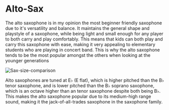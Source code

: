 # Alto-Sax

The alto saxophone is in my opinion the most beginner friendly saxophone due to it's versatility and balance. It maintains the general shape and playstyle of a saxophone, while being light and small enough for any player to both carry and play comfortably. This means that kids can both play and carry this saxophone with ease, making it very appealing to elementary students who are playing in concert band. This is why the alto saxophone tends to be the most popular amongst the others when looking at the younger generations

![Sax-size-comparison](https://user-images.githubusercontent.com/96707128/163698676-41cfd4fd-7eb4-4718-a940-6254a8832bb6.jpg)

Alto saxophones are tuned at E♭ (E flat), which is higher pitched than the B♭ tenor saxophone, and is lower pitched than the B♭ soprano saxophone, which is an octave higher than an tenor saxophone despite both being B♭. This makes the alto saxophone popular due to its medium-high range sound, making it the jack-of-all-trades saxophone in the saxophone family.

